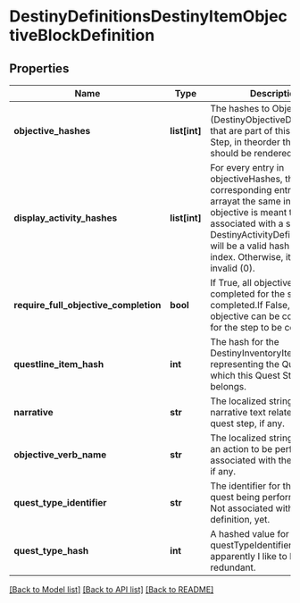 # DestinyDefinitionsDestinyItemObjectiveBlockDefinition

## Properties
Name | Type | Description | Notes
------------ | ------------- | ------------- | -------------
**objective_hashes** | **list[int]** | The hashes to Objectives (DestinyObjectiveDefinition) that are part of this Quest Step, in theorder that they should be rendered. | [optional] 
**display_activity_hashes** | **list[int]** | For every entry in objectiveHashes, there is a corresponding entry in this arrayat the same index.  If the objective is meant to be associated with a specific DestinyActivityDefinition,there will be a valid hash at that index.  Otherwise, it will be invalid (0). | [optional] 
**require_full_objective_completion** | **bool** | If True, all objectives must be completed for the step to be completed.If False, any one objective can be completed for the step to be completed. | [optional] 
**questline_item_hash** | **int** | The hash for the DestinyInventoryItemDefinition representing the Quest to which this Quest Step belongs. | [optional] 
**narrative** | **str** | The localized string for narrative text related to this quest step, if any. | [optional] 
**objective_verb_name** | **str** | The localized string describing an action to be performed associated with the objectives, if any. | [optional] 
**quest_type_identifier** | **str** | The identifier for the type of quest being performed, if any.  Not associated with any fixed definition, yet. | [optional] 
**quest_type_hash** | **int** | A hashed value for the questTypeIdentifier, because apparently I like to be redundant. | [optional] 

[[Back to Model list]](../README.md#documentation-for-models) [[Back to API list]](../README.md#documentation-for-api-endpoints) [[Back to README]](../README.md)


